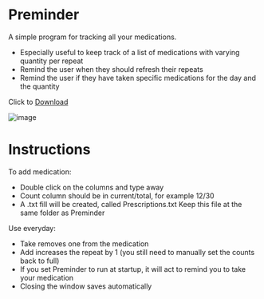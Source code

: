 # Preminder

A simple program for tracking all your medications. 

- Especially useful to keep track of a list of medications with varying quantity per repeat
- Remind the user when they should refresh their repeats
- Remind the user if they have taken specific medications for the day and the quantity

Click to [Download](https://github.com/JackHon55/Preminder/raw/master/PReminder/bin/Debug/PReminder.exe)

![image](https://github.com/JackHon55/Preminder/assets/34461676/1a63b3f0-5ded-4968-86eb-49ab45ec17eb)

# Instructions
To add medication:
- Double click on the columns and type away
- Count column should be in current/total, for example 12/30
- A .txt fill will be created, called Prescriptions.txt Keep this file at the same folder as Preminder

Use everyday:
- Take removes one from the medication
- Add increases the repeat by 1 (you still need to manually set the counts back to full)
- If you set Preminder to run at startup, it will act to remind you to take your medication
- Closing the window saves automatically
